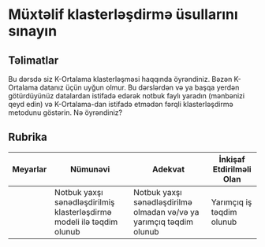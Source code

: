 # Müxtəlif klasterləşdirmə üsullarını sınayın

## Təlimatlar

Bu dərsdə siz K-Ortalama klasterləşməsi haqqında öyrəndiniz. Bəzən K-Ortalama datanız üçün uyğun olmur. Bu dərslərdən və ya başqa yerdən götürdüyünüz datalardan istifadə edərək notbuk faylı yaradın (mənbənizi qeyd edin) və K-Ortalama-dan istifadə etmədən fərqli klasterləşdirmə metodunu göstərin. Nə öyrəndiniz?

## Rubrika
| Meyarlar | Nümunəvi | Adekvat | İnkişaf Etdirilməli Olan |
| -------- | -------- | ------- | ------------------------ |
|          | Notbuk yaxşı sənədləşdirilmiş klasterləşdirmə modeli ilə təqdim olunub | Notbuk yaxşı sənədləşdirilmə olmadan və/və ya yarımçıq təqdim olunub | Yarımçıq iş təqdim olunub |